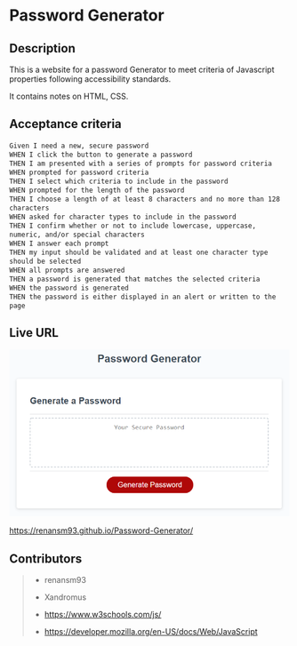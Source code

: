 # Password Generator

## Description

This is a website for a password Generator to meet criteria of Javascript properties following accessibility standards.

It contains notes on HTML, CSS.

## Acceptance criteria

```
Given I need a new, secure password
WHEN I click the button to generate a password
THEN I am presented with a series of prompts for password criteria
WHEN prompted for password criteria
THEN I select which criteria to include in the password
WHEN prompted for the length of the password
THEN I choose a length of at least 8 characters and no more than 128 characters
WHEN asked for character types to include in the password
THEN I confirm whether or not to include lowercase, uppercase, numeric, and/or special characters
WHEN I answer each prompt
THEN my input should be validated and at least one character type should be selected
WHEN all prompts are answered
THEN a password is generated that matches the selected criteria
WHEN the password is generated
THEN the password is either displayed in an alert or written to the page
```



## Live URL

![The Password Generator application displays a red button to "Generate Password".](./Assets/03-javascript-homework-demo.png)

https://renansm93.github.io/Password-Generator/

## Contributors


> * renansm93
>
> * Xandromus
>
> * https://www.w3schools.com/js/
>
> * https://developer.mozilla.org/en-US/docs/Web/JavaScript

